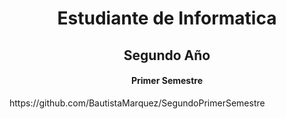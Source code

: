 <h1 align="center"> Estudiante de Informatica </h1>
<h2 align="center"> Segundo Año </h2>
<h4 align="center"> Primer Semestre </h4>
<a>https://github.com/BautistaMarquez/SegundoPrimerSemestre</a>
